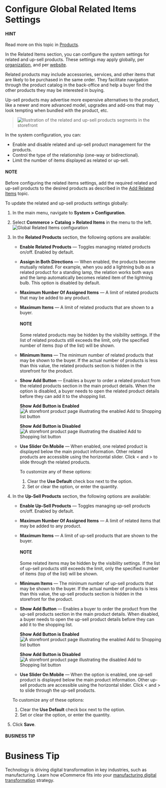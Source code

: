 <a id="sys-commerce-catalog-relate-products-main"></a>

<a id="sys-commerce-catalog-upsell-products"></a>

<a id="sys-commerce-catalog-relate-products"></a>

# Configure Global Related Items Settings

#### HINT
Read more on this topic in [Products](../../../../products/index.md#doc-products).

In the Related Items section, you can configure the system settings for related and up-sell products. These settings may apply globally, per [organization](../../../user-management/organizations/org-configuration/commerce/catalog/organization-related-products.md#sys-users-organization-commerce-catalog-related-products), and per [website](../../../websites/web-configuration/commerce/catalog/website-related-products.md#sys-websites-commerce-catalog-related-products).

Related products may include accessories, services, and other items that are likely to be purchased in the same order. They facilitate navigation through the product catalog in the back-office and help a buyer find the other products they may be interested in buying.

Up-sell products may advertise more expensive alternatives to the product, like a newer and more advanced model, upgrades and add-ons that may look tempting when bundled with the product, etc.

> ![Illustration of the related and up-sell products segments in the storefront](user/img/system/config_commerce/catalog/related_upsell_products.png)

In the system configuration, you can:

* Enable and disable related and up-sell product management for the products.
* Control the type of the relationship (one-way or bidirectional).
* Limit the number of items displayed as related or up-sell.

#### NOTE
Before configuring the related items settings, add the required related and up-sell products to the desired products as described in the [Add Related Items](../../../../products/products/create-simple.md#products-related-items) topic.

To update the related and up-sell products settings globally:

1. In the main menu, navigate to **System > Configuration**.
2. Select **Commerce > Catalog > Related Items** in the menu to the left.
   ![Global Related Items configuration](user/img/system/config_commerce/catalog/RelatedProductsGlobal.png)
3. In the **Related Products** section, the following options are available:
   * **Enable Related Products** — Toggles managing related products on/off. Enabled by default.
   * **Assign in Both Directions** — When enabled, the products become mutually related. For example, when you add a lightning bulb as a related product for a standing lamp, the relation works both ways and the lamp automatically becomes related item of the lightning bulb. This option is disabled by default.
   * **Maximum Number Of Assigned Items** — A limit of related products that may be added to any product.
   * **Maximum Items** — A limit of related products that are shown to a buyer.

     #### NOTE
     Some related products may be hidden by the visibility settings. If the list of related products still exceeds the limit, only the specified number of items (top of the list) will be shown.
   * **Minimum Items** — The minimum number of related products that may be shown to the buyer. If the actual number of products is less than this value, the related products section is hidden in the storefront for the product.
   * **Show Add Button** — Enables a buyer to order a related product from the related products section in the main product details. When the option is disabled, a buyer needs to open the related product details before they can add it to the shopping list.

     **Show Add Button is Enabled**
     ![A storefront product page illustrating the enabled Add to Shopping list button](user/img/system/config_commerce/catalog/RelatedProductPreviewWithAdd.png)

     **Show Add Button is Disabled**
     ![A storefront product page illustrating the disabled Add to Shopping list button](user/img/system/config_commerce/catalog/RelatedProductPreview.png)
   * **Use Slider On Mobile** — When enabled, one related product is displayed below the main product information. Other related products are accessible using the horizontal slider. Click < and > to slide through the related products.

     To customize any of these options:
     1. Clear the **Use Default** check box next to the option.
     2. Set or clear the option, or enter the quantity.
4. In the **Up-Sell Products** section, the following options are available:
   * **Enable Up-Sell Products** — Toggles managing up-sell products on/off. Enabled by default.
   * **Maximum Number Of Assigned Items** — A limit of related items that may be added to any product.
   * **Maximum Items** — A limit of up-sell products that are shown to the buyer.

     #### NOTE
     Some related items may be hidden by the visibility settings. If the list of up-sell products still exceeds the limit, only the specified number of items (top of the list) will be shown.
   * **Minimum Items** — The minimum number of up-sell products that may be shown to the buyer. If the actual number of products is less than this value, the up-sell products section is hidden in the storefront for the product.
   * **Show Add Button** — Enables a buyer to order the product from the up-sell products section in the main product details. When disabled, a buyer needs to open the up-sell product details before they can add it to the shopping list.

     **Show Add Button is Enabled**
     ![A storefront product page illustrating the enabled Add to Shopping list button](user/img/system/config_commerce/catalog/RelatedProductPreviewWithAdd.png)

     **Show Add Button is Disabled**
     ![A storefront product page illustrating the disabled Add to Shopping list button](user/img/system/config_commerce/catalog/RelatedProductPreview.png)
   * **Use Slider On Mobile** — When the option is enabled, one up-sell product is displayed below the main product information. Other up-sell products are accessible using the horizontal slider. Click < and > to slide through the up-sell products.

   To customize any of these options:
   1. Clear the **Use Default** check box next to the option.
   2. Set or clear the option, or enter the quantity.
5. Click **Save**.

#### BUSINESS TIP
# Business Tip

Technology is driving digital transformation in key industries, such as manufacturing. Learn how eCommerce fits into your <a href="https://oroinc.com/b2b-ecommerce/blog/digital-transformation-in-manufacturing/" target="_blank">manufacturing digital transformation</a> strategy.

<!-- fa-bars = fa-navicon -->
<!-- Ic Tiles is used as Set As Default in saved views, and as tiles in display layout options -->
<!-- IcPencil refers to Rename in Commerce and Inline Editing in CRM -->
<!-- Check mark in the square. -->
<!-- SortDesc is also used as drop-down arrow -->
